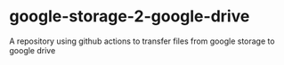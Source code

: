# google-storage-2-google-drive
A repository using github actions to transfer files from google storage to google drive
